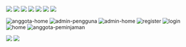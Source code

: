 <img src="https://github.com/user-attachments/assets/2b67d198-c512-4909-921a-f93dd071acfa">
<img src="https://github.com/user-attachments/assets/efc9b315-5068-452e-8bbe-497f6a13df92">
<img src="https://github.com/user-attachments/assets/15b47b7a-214c-42ab-81e8-467d2da45657">
<img src=https://github.com/user-attachments/assets/d18e8dfe-23a7-49ac-8ed9-fafac88c110e"">
<img src="https://github.com/user-attachments/assets/3b753587-993b-45d9-a06e-54f2fe1220dd">
<img src="https://github.com/user-attachments/assets/8bf6e82c-8d8b-407f-a5e6-ca3147086339">
<img src="https://github.com/user-attachments/assets/2c7bb52d-bcc4-4922-9ae7-09805271d828">

![anggota-home]()
![admin-pengguna]()
![admin-home]()
![register]()
![login]()
![home]()
![anggota-peminjaman]()


<img src="https://github.com/hsnulkamilia/AplikasiPerpustakaan/assets/149303166/fed9e5c0-8168-45a0-b692-a64ce6d894c4">
<img src="https://github.com/hsnulkamilia/AplikasiPerpustakaan/assets/149303166/f62d1f9b-8700-4299-a46b-baf48531721f">

